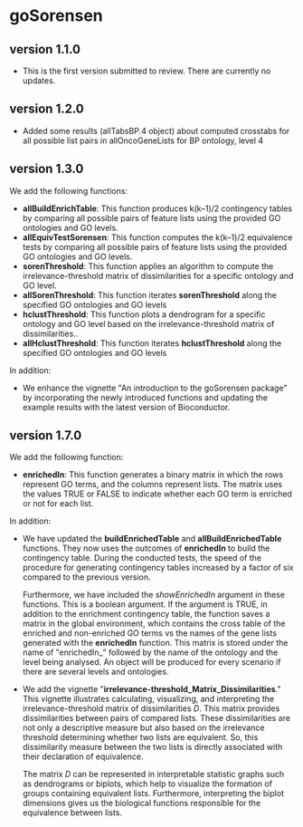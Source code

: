 # goSorensen
## version 1.1.0
- This is the first version submitted to review. There are currently no updates.

## version 1.2.0
- Added some results (allTabsBP.4 object) about computed crosstabs for all possible list pairs in allOncoGeneLists for BP ontology, level 4

## version 1.3.0
We add the following functions:

- __allBuildEnrichTable__: This function produces k(k–1)/2 contingency tables by comparing all possible pairs of feature lists using the provided GO ontologies and GO levels.
- __allEquivTestSorensen__: This function computes the k(k–1)/2 equivalence tests by comparing all possible pairs of feature lists using the provided GO ontologies and GO levels.
- __sorenThreshold__: This function applies an algorithm to compute the irrelevance-threshold matrix of dissimilarities for a specific ontology and GO level.
- __allSorenThreshold__: This function iterates __sorenThreshold__ along the specified GO ontologies and GO levels
- __hclustThreshold__: This function plots a dendrogram for a specific ontology and GO level based on the irrelevance-threshold matrix of dissimilarities..
- __allHclustThreshold__: This function iterates __hclustThreshold__ along the specified GO ontologies and GO levels

In addition: 

- We enhance the vignette "An introduction to the goSorensen package" by incorporating the newly introduced functions and updating the example results with the latest version of Bioconductor. 

## version 1.7.0
We add the following function:

- __enrichedIn__: This function generates a binary matrix in which the rows represent GO terms, and the columns represent lists. The matrix uses the values TRUE or FALSE to indicate whether each GO term is enriched or not for each list. 

In addition: 

- We have updated the __buildEnrichedTable__ and __allBuildEnrichedTable__ functions. They now uses the outcomes of __enrichedIn__ to build the contingency table. During the conducted tests, the speed of the procedure for generating contingency tables increased by a factor of six compared to the previous version. 

  Furthermore, we have included the _showEnrichedIn_ argument in these functions. This is a boolean argument. If the argument is TRUE, in addition to the enrichment contingency table, the function saves a matrix in the global environment, which contains the cross table of the enriched and non-enriched GO terms vs the names of the gene lists generated with the __enrichedIn__ function. This matrix is stored under the name of "enrichedIn_" followed by the name of the ontology and the level being analysed. An object will be produced for every scenario if there are several levels and ontologies. 

- We add the vignette "__irrelevance-threshold_Matrix_Dissimilarities__." This vignette illustrates calculating, visualizing, and interpreting the irrelevance-threshold matrix of dissimilarities _D_. This matrix provides dissimilarities between pairs of compared lists. These dissimilarities are not only a descriptive measure but also based on the irrelevance threshold determining whether two lists are equivalent. So, this dissimilarity measure between the two lists is directly associated with their declaration of equivalence.

  The matrix _D_ can be represented in interpretable statistic graphs such as dendrograms or biplots, which help to visualize the formation of groups containing equivalent lists. Furthermore, interpreting the biplot dimensions gives us the biological functions responsible for the equivalence between lists.
